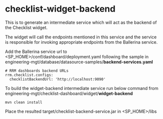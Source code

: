 # checklist-widget-backend

This is to generate an intermediate service which will act as the backend of the Checklist widget. 

The widget will call the endpoints mentioned in this service and the service is responsible for invoking appropriate endpoints from the Ballerina service.

Add the Ballerina service url to <SP_HOME>/conf/dashboard/deployment.yaml following the sample in engineering-mgt/database/datasource-samples/**backend-services.yaml**

```
# RRM dashboards backend URLs
rrm.checklist.configs:
  checklistBackendUrl: 'http://localhost:9090'
```

To build the widget-backend intermediate service run below command from 
engineering-mgt/checklist-dashboard/widget/**widget-backend**
```
mvn clean install
```
Place the resulted target/checklist-backend-service.jar in <SP_HOME>/libs

